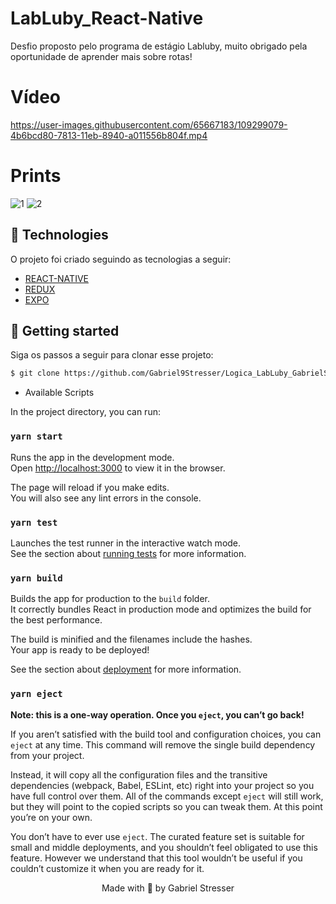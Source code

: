 # LabLuby_React-Native

Desfio proposto pelo programa de estágio Labluby, muito obrigado pela oportunidade de aprender mais sobre rotas!

# Vídeo
<!-- YOUTUBE:START -->
https://user-images.githubusercontent.com/65667183/109299079-4b6bcd80-7813-11eb-8940-a011556b804f.mp4
<!-- YOUTUBE:END-->

# Prints

![1](https://user-images.githubusercontent.com/65667183/109389862-25b2f700-78ed-11eb-99b1-51c0c4888cf9.png)
![2](https://user-images.githubusercontent.com/65667183/109389863-26e42400-78ed-11eb-96f5-07cd70d0f98b.png)

## 🧪 Technologies

O projeto foi criado seguindo as tecnologias a seguir:

- [REACT-NATIVE](https://react-native.org/)
- [REDUX](https://redux.org)
- [EXPO](https://expo.org)

## 🚀 Getting started

Siga os passos a seguir para clonar esse projeto:

```bash
$ git clone https://github.com/Gabriel9Stresser/Logica_LabLuby_GabrielStresser.git && cd Logica_LabLuby_GabrielStresser
```

- Available Scripts

In the project directory, you can run:

### `yarn start`

Runs the app in the development mode.\
Open [http://localhost:3000](http://localhost:3000) to view it in the browser.

The page will reload if you make edits.\
You will also see any lint errors in the console.

### `yarn test`

Launches the test runner in the interactive watch mode.\
See the section about [running tests](https://facebook.github.io/create-react-app/docs/running-tests) for more information.

### `yarn build`

Builds the app for production to the `build` folder.\
It correctly bundles React in production mode and optimizes the build for the best performance.

The build is minified and the filenames include the hashes.\
Your app is ready to be deployed!

See the section about [deployment](https://facebook.github.io/create-react-app/docs/deployment) for more information.

### `yarn eject`

**Note: this is a one-way operation. Once you `eject`, you can’t go back!**

If you aren’t satisfied with the build tool and configuration choices, you can `eject` at any time. This command will remove the single build dependency from your project.

Instead, it will copy all the configuration files and the transitive dependencies (webpack, Babel, ESLint, etc) right into your project so you have full control over them. All of the commands except `eject` will still work, but they will point to the copied scripts so you can tweak them. At this point you’re on your own.

You don’t have to ever use `eject`. The curated feature set is suitable for small and middle deployments, and you shouldn’t feel obligated to use this feature. However we understand that this tool wouldn’t be useful if you couldn’t customize it when you are ready for it.

<p align="center">Made with 💜 by Gabriel Stresser</p>
